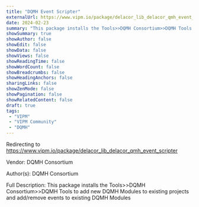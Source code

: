 ```yaml
---
title: "DQMH Event Scripter"
externalUrl: https://www.vipm.io/package/delacor_lib_delacor_qmh_event_scripter
date: 2024-02-23
summary: "This package installs the Tools>>DQMH Consortium>>DQMH Tools to add new DQMH Modules to existing projects and add/remove events to existing DQMH Modules"
showSummary: true
showAuthor: false
showEdit: false
showData: false
showViews: false
showReadingTime: false
showWordCount: false
showBreadcrumbs: false
showHeadingAnchors: false
sharingLinks: false
showZenMode: false
showPagination: false
showRelatedContent: false
draft: true
tags:
 - "VIPM"
 - "VIPM Community"
 - "DQMH"
---
```


Redirecting to https://www.vipm.io/package/delacor_lib_delacor_qmh_event_scripter

Vendor: DQMH Consortium

Author(s): DQMH Consortium
 
Full Description:
This package installs the Tools>>DQMH Consortium>>DQMH Tools to add new DQMH Modules to existing projects and add/remove events to existing DQMH Modules